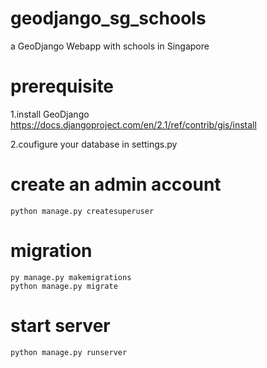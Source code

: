 # geodjango_sg_schools
a GeoDjango Webapp with schools in Singapore

# prerequisite
1.install GeoDjango 
https://docs.djangoproject.com/en/2.1/ref/contrib/gis/install

2.coufigure your database in settings.py

# create an admin account
```
python manage.py createsuperuser
```

# migration
```
py manage.py makemigrations
python manage.py migrate
```

# start server
```
python manage.py runserver
 ```